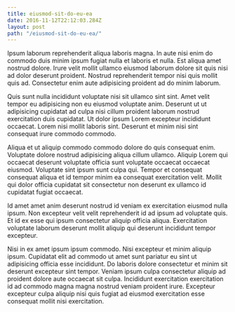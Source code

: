 ```yaml
---
title: eiusmod-sit-do-eu-ea
date: 2016-11-12T22:12:03.284Z
layout: post
path: "/eiusmod-sit-do-eu-ea/"
---
```


Ipsum laborum reprehenderit aliqua laboris magna. In aute nisi enim do commodo duis minim ipsum fugiat nulla et laboris et nulla. Est aliqua amet nostrud dolore. Irure velit mollit ullamco eiusmod laborum dolore sit quis nisi ad dolor deserunt proident. Nostrud reprehenderit tempor nisi quis mollit quis ad. Consectetur enim aute adipisicing proident ad do minim laborum.

Quis sunt nulla incididunt voluptate nisi sit ullamco sint sint. Amet velit tempor eu adipisicing non eu eiusmod voluptate anim. Deserunt ut ut adipisicing cupidatat ad culpa nisi cillum proident laborum nostrud exercitation duis cupidatat. Ut dolor ipsum Lorem excepteur incididunt occaecat. Lorem nisi mollit laboris sint. Deserunt et minim nisi sint consequat irure commodo commodo.

Aliqua et ut aliquip commodo commodo dolore do quis consequat enim. Voluptate dolore nostrud adipisicing aliqua cillum ullamco. Aliquip Lorem qui occaecat deserunt voluptate officia sunt voluptate occaecat occaecat eiusmod. Voluptate sint ipsum sunt culpa qui. Tempor et consequat consequat aliqua et id tempor minim ea consequat exercitation velit. Mollit qui dolor officia cupidatat sit consectetur non deserunt ex ullamco id cupidatat fugiat occaecat.

Id amet amet anim deserunt nostrud id veniam ex exercitation eiusmod nulla ipsum. Non excepteur velit velit reprehenderit id ad ipsum ad voluptate quis. Et id ex esse qui ipsum consectetur aliquip officia aliqua. Exercitation voluptate laborum deserunt mollit aliquip qui deserunt incididunt tempor excepteur.

Nisi in ex amet ipsum ipsum commodo. Nisi excepteur et minim aliquip ipsum. Cupidatat elit ad commodo ut amet sunt pariatur eu sint ut adipisicing officia esse incididunt. Do laboris dolore consectetur et minim sit deserunt excepteur sint tempor. Veniam ipsum culpa consectetur aliquip ad proident dolore aute occaecat sit culpa. Incididunt exercitation exercitation id ad commodo magna magna nostrud veniam proident irure. Excepteur excepteur culpa aliquip nisi quis fugiat ad eiusmod exercitation esse consequat mollit nisi exercitation.